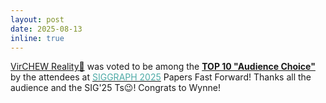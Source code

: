 ```yaml
---
layout: post
date: 2025-08-13
inline: true
---
```


[VirCHEW Reality🍡](https://doi.org/10.1145/3721238.3730694) was voted to be among the [**TOP 10 "Audience Choice"**](https://s2025.siggraph.org/program/technical-papers/#:~:text=VirCHEW%20Reality%3A%20On%2DFace%20Kinesthetic%20Feedback%20for%20Enhancing%20Food%2DIntake%20Experience%20in%20Virtual%20Reality) by the attendees at [<span style="color: #4DAAA6;">SIGGRAPH 2025</span>](https://s2025.siggraph.org/) Papers Fast Forward! Thanks all the audience and the SIG'25 Ts😉! Congrats to Wynne!